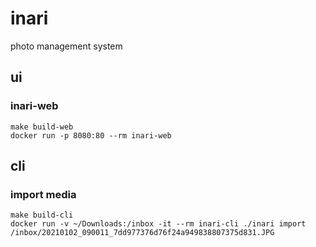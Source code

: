 # inari

photo management system

## ui

### inari-web

```
make build-web
docker run -p 8080:80 --rm inari-web
```

## cli

### import media

```
make build-cli
docker run -v ~/Downloads:/inbox -it --rm inari-cli ./inari import /inbox/20210102_090011_7dd977376d76f24a949838807375d831.JPG
```
